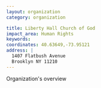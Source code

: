 ```yaml
---
layout: organization
category: organization

title: Liberty Hall Church of God
impact_area: Human Rights
keywords: 
coordinates: 40.63649,-73.95121
address: |
  1407 Flatbush Avenue
  Brooklyn NY 11210
---
```

Organization's overview

